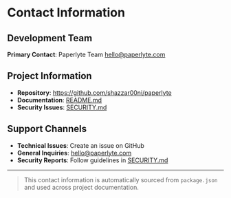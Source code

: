 # Contact Information

## Development Team

**Primary Contact**: Paperlyte Team <hello@paperlyte.com>

## Project Information

- **Repository**: https://github.com/shazzar00ni/paperlyte
- **Documentation**: [README.md](../README.md)
- **Security Issues**: [SECURITY.md](../SECURITY.md)

## Support Channels

- **Technical Issues**: Create an issue on GitHub
- **General Inquiries**: hello@paperlyte.com
- **Security Reports**: Follow guidelines in [SECURITY.md](../SECURITY.md)

---

> This contact information is automatically sourced from `package.json` and used across project documentation.
